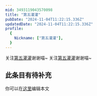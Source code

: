 ```yaml
---
mid: 3493119043570098
title: "第五灌灌"
pubDate: "2024-11-04T11:22:15.336Z"
updatedDate: "2024-11-04T11:22:15.336Z"
profile:
  {
    Nickname: ["第五灌灌"],
  }
---
```


关注[第五灌灌](https://space.bilibili.com/3493119043570098)谢谢喵~ 关注[第五灌灌](https://space.bilibili.com/3493119043570098)谢谢喵~

## 此条目有待补充
你可以在[这里](https://github.com/Yuhanawa/VTuber.ICU-Content/edit/master/v/第五灌灌/index.md)编辑本文
